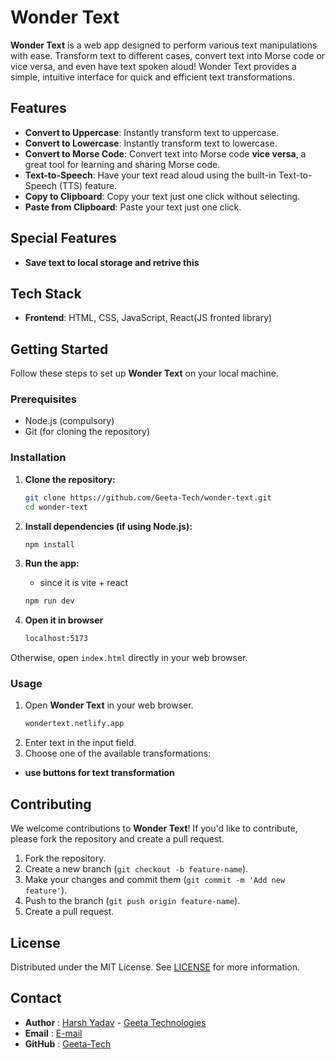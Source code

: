 
# Wonder Text

**Wonder Text** is a web app designed to perform various text manipulations with ease. Transform text to different cases, convert text into Morse code or vice versa, and even have text spoken aloud! Wonder Text provides a simple, intuitive interface for quick and efficient text transformations.

## Features

- **Convert to Uppercase**: Instantly transform text to uppercase.
- **Convert to Lowercase**: Instantly transform text to lowercase.
- **Convert to Morse Code**: Convert text into Morse code <strong>vice versa</strong>, a great tool for learning and sharing Morse code.
- **Text-to-Speech**: Have your text read aloud using the built-in Text-to-Speech (TTS) feature.
- **Copy to Clipboard**: Copy your text just one click without selecting.
- **Paste from Clipboard**: Paste your text just one click.

## Special Features
- **Save text to local storage and retrive this** 

## Tech Stack

- **Frontend**: HTML, CSS, JavaScript, React(JS fronted library)

## Getting Started

Follow these steps to set up **Wonder Text** on your local machine.

### Prerequisites

- Node.js (compulsory)
- Git (for cloning the repository)

### Installation

1. **Clone the repository:**

   ```bash
   git clone https://github.com/Geeta-Tech/wonder-text.git
   cd wonder-text
   ```

2. **Install dependencies (if using Node.js):**

   ```bash
   npm install
   ```

3. **Run the app:**
    - since it is vite + react
   ```bash
   npm run dev
   ```
4. **Open it in browser**
   ```bash
   localhost:5173
   ``` 

  Otherwise, open `index.html` directly in your web browser.

### Usage

1. Open **Wonder Text** in your web browser.
   ```bash
   wondertext.netlify.app
   ```
2. Enter text in the input field.
3. Choose one of the available transformations:
  - **use buttons for text transformation**

## Contributing

We welcome contributions to **Wonder Text**! If you'd like to contribute, please fork the repository and create a pull request.

1. Fork the repository.
2. Create a new branch (`git checkout -b feature-name`).
3. Make your changes and commit them (`git commit -m 'Add new feature'`).
4. Push to the branch (`git push origin feature-name`).
5. Create a pull request.

## License

Distributed under the MIT License. See [LICENSE](https://github.com/Geeta-Systems/wonder-text/blob/main/LICENSE) for more information.

## Contact

- **Author** : [Harsh Yadav](https://github.com/HarshYadav152) - [Geeta Technologies](https://github.com/Geeta-Systems)
- **Email**  : [E-mail](mailto:geetatech.dev@gmail.com)
- **GitHub** : [Geeta-Tech](https://github.com/Geeta-Systems)

